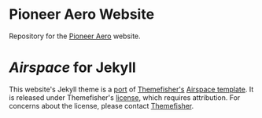 # Pioneer Aero Website

Repository for the [Pioneer Aero](https://www.pioneeraero.co.nz) website.

# _Airspace_ for Jekyll

This website's Jekyll theme is a [port](https://www.github.com/TankedThomas/airspace-jekyll) of [Themefisher's](https://themefisher.com) [Airspace template](https://themefisher.com/products/airspace-free-bootstrap-website-template/).
It is released under Themefisher's [license](https://themefisher.com/license), which requires attribution. For concerns about the license, please contact [Themefisher](mailto:themefisher@gmail.com).
